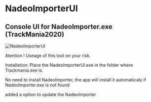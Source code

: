 # NadeoImporterUI

## Console UI for NadeoImporter.exe (TrackMania2020)
![NadeoImporterUI](https://i.gyazo.com/189c16a99f82e26864c53a2380e11c6e.png)

Atention ! 
Useage of this tool on your risk. 

Installation:
Place the NadeoImporterUI.exe in the folder where Trackmania.exe is.

No need to install NadeoImporter, the app will install it automaticaly if NadeoImporter.exe is not found

added a option to update the NadeoImporter

